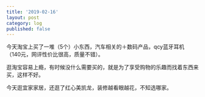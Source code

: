 ```yaml
---
title: '2019-02-16'
layout: post
category: log
published: false
---
```


今天淘宝上买了一堆（5个）小东西，汽车相关的＋数码产品，qcy蓝牙耳机（140元，网评性价比很高，质量不错）。

逛淘宝容易上瘾，有时候没什么需要买的，就是为了享受购物的乐趣而找着东西来买，这样不好。

今天逛宜家家居，还逛了红心美凯龙，装修越看眼越花，不知选哪家。
